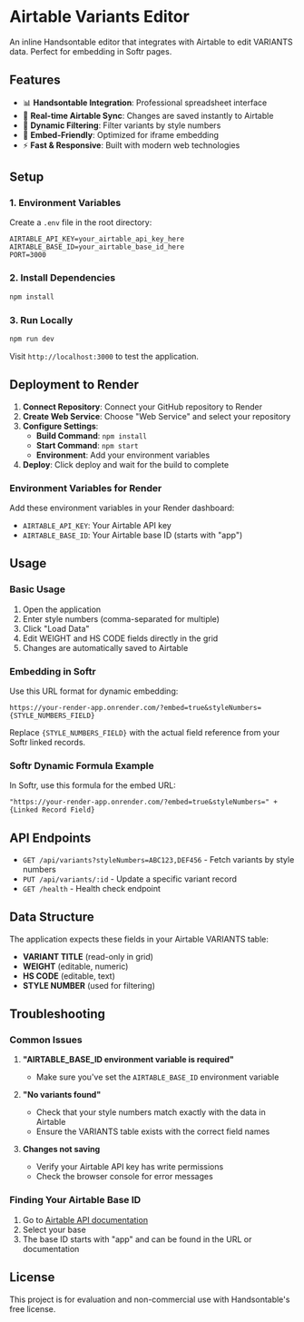 # Airtable Variants Editor

An inline Handsontable editor that integrates with Airtable to edit VARIANTS data. Perfect for embedding in Softr pages.

## Features

- 📊 **Handsontable Integration**: Professional spreadsheet interface
- 🔄 **Real-time Airtable Sync**: Changes are saved instantly to Airtable
- 🎯 **Dynamic Filtering**: Filter variants by style numbers
- 📱 **Embed-Friendly**: Optimized for iframe embedding
- ⚡ **Fast & Responsive**: Built with modern web technologies

## Setup

### 1. Environment Variables

Create a `.env` file in the root directory:

```env
AIRTABLE_API_KEY=your_airtable_api_key_here
AIRTABLE_BASE_ID=your_airtable_base_id_here
PORT=3000
```

### 2. Install Dependencies

```bash
npm install
```

### 3. Run Locally

```bash
npm run dev
```

Visit `http://localhost:3000` to test the application.

## Deployment to Render

1. **Connect Repository**: Connect your GitHub repository to Render
2. **Create Web Service**: Choose "Web Service" and select your repository
3. **Configure Settings**:
   - **Build Command**: `npm install`
   - **Start Command**: `npm start`
   - **Environment**: Add your environment variables
4. **Deploy**: Click deploy and wait for the build to complete

### Environment Variables for Render

Add these environment variables in your Render dashboard:

- `AIRTABLE_API_KEY`: Your Airtable API key
- `AIRTABLE_BASE_ID`: Your Airtable base ID (starts with "app")

## Usage

### Basic Usage

1. Open the application
2. Enter style numbers (comma-separated for multiple)
3. Click "Load Data"
4. Edit WEIGHT and HS CODE fields directly in the grid
5. Changes are automatically saved to Airtable

### Embedding in Softr

Use this URL format for dynamic embedding:

```
https://your-render-app.onrender.com/?embed=true&styleNumbers={STYLE_NUMBERS_FIELD}
```

Replace `{STYLE_NUMBERS_FIELD}` with the actual field reference from your Softr linked records.

### Softr Dynamic Formula Example

In Softr, use this formula for the embed URL:

```
"https://your-render-app.onrender.com/?embed=true&styleNumbers=" + {Linked Record Field}
```

## API Endpoints

- `GET /api/variants?styleNumbers=ABC123,DEF456` - Fetch variants by style numbers
- `PUT /api/variants/:id` - Update a specific variant record
- `GET /health` - Health check endpoint

## Data Structure

The application expects these fields in your Airtable VARIANTS table:

- **VARIANT TITLE** (read-only in grid)
- **WEIGHT** (editable, numeric)
- **HS CODE** (editable, text)
- **STYLE NUMBER** (used for filtering)

## Troubleshooting

### Common Issues

1. **"AIRTABLE_BASE_ID environment variable is required"**
   - Make sure you've set the `AIRTABLE_BASE_ID` environment variable

2. **"No variants found"**
   - Check that your style numbers match exactly with the data in Airtable
   - Ensure the VARIANTS table exists with the correct field names

3. **Changes not saving**
   - Verify your Airtable API key has write permissions
   - Check the browser console for error messages

### Finding Your Airtable Base ID

1. Go to [Airtable API documentation](https://airtable.com/api)
2. Select your base
3. The base ID starts with "app" and can be found in the URL or documentation

## License

This project is for evaluation and non-commercial use with Handsontable's free license.
 
